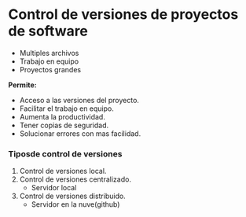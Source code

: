 # Control de versiones de proyectos de software

- Multiples archivos
- Trabajo en equipo
- Proyectos grandes

**Permite:**

- Acceso a las versiones del proyecto.
- Facilitar el trabajo en equipo.
- Aumenta la productividad.
- Tener copias de seguridad.
- Solucionar errores con mas facilidad.

### Tiposde control de versiones

1. Control de versiones local.
2. Control de versiones centralizado.
    - Servidor local
3. Control de versiones distribuido.
    - Servidor en la nuve(github)

